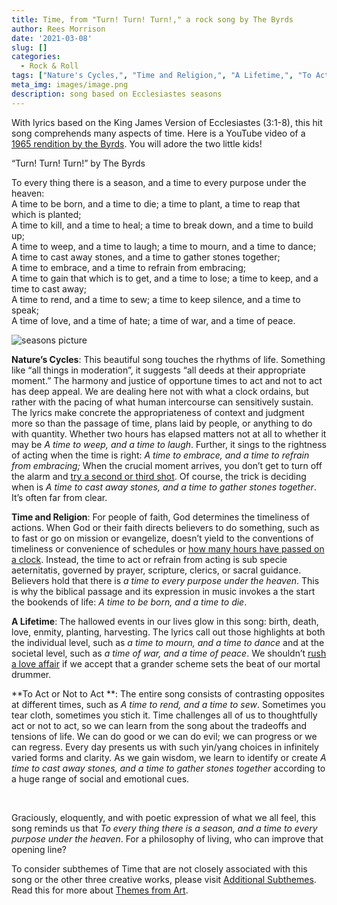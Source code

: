 ```yaml
---
title: Time, from "Turn! Turn! Turn!," a rock song by The Byrds
author: Rees Morrison
date: '2021-03-08'
slug: []
categories:
  - Rock & Roll
tags: ["Nature's Cycles,", "Time and Religion,", "A Lifetime,", "To Act or Not to Act",]
meta_img: images/image.png
description: song based on Ecclesiastes seasons
---
```


With lyrics based on the King James Version of Ecclesiastes (3:1-8), this hit song comprehends many aspects of time.  Here is a YouTube video of a [1965 rendition by the Byrds](https://www.youtube.com/watch?v=eiprqeaydik). You will adore the two little kids!

<!--more-->

“Turn! Turn! Turn!” by The Byrds

To every thing there is a season, and a time to every purpose under the heaven:  
A time to be born, and a time to die; a time to plant, a time to reap that which is planted;  
A time to kill, and a time to heal; a time to break down, and a time to build up;  
A time to weep, and a time to laugh; a time to mourn, and a time to dance;  
A time to cast away stones, and a time to gather stones together;  
A time to embrace, and a time to refrain from embracing;  
A time to gain that which is to get, and a time to lose; a time to keep, and a time to cast away;  
A time to rend, and a time to sew; a time to keep silence, and a time to speak;  
A time of love, and a time of hate; a time of war, and a time of peace.  



![seasons picture](/media/TimeTurnSeasons.jpg) 


**Nature’s Cycles**:  This beautiful song touches the rhythms of life.  Something like “all things in moderation”, it suggests “all deeds at their appropriate moment.”  The harmony and justice of opportune times to act and not to act has deep appeal.  We are dealing here not with what a clock ordains, but rather with the pacing of what human intercourse can sensitively sustain.  The lyrics make concrete the appropriateness of context and judgment more so than the passage of time, plans laid by people, or anything to do with quantity.  Whether two hours has elapsed matters not at all to whether it may be *A time to weep, and a time to laugh*.  Further, it sings to the rightness of acting when the time is right: *A time to embrace, and a time to refrain from embracing;*  When the crucial moment arrives, you don’t get to turn off the alarm and [try a second or third shot](https://themesfromart.com/post/2021-03-08-time-from-groundhog-day-starring-bill-murray/timegroundhog/).  Of course, the trick is deciding when is *A time to cast away stones, and a time to gather stones together*.  It’s often far from clear.

**Time and Religion**:  For people of faith, God determines the timeliness of actions.  When God or their faith directs believers to do something, such as to fast or go on mission or evangelize, doesn’t yield to the conventions of timeliness or convenience of schedules or [how many hours have passed on a clock](https://themesfromart.com/post/2021-03-08-time-from-the-bellili-family-by-edgar-degas/timebellili/).  Instead, the time to act or refrain from acting is sub specie aeternitatis, governed by prayer, scripture, clerics, or sacral guidance.  Believers hold that there is *a time to every purpose under the heaven*.  This is why the biblical passage and its expression in music invokes a the start the bookends of life: *A time to be born, and a time to die*.

**A Lifetime**:  The hallowed events in our lives glow in this song: birth, death, love, enmity, planting, harvesting.  The lyrics call out those highlights at both the individual level, such as *a time to mourn, and a time to dance* and at the societal level, such as *a time of war, and a time of peace*.  We shouldn’t [rush a love affair](https://themesfromart.com/post/2021-03-08-time-to-his-coy-mistress-by-andrew-marvell/timecoy/) if we accept that a grander scheme sets the beat of our mortal drummer.

**To Act or Not to Act **:   The entire song consists of contrasting opposites at different times, such as *A time to rend, and a time to sew*.   Sometimes you tear cloth, sometimes you stich it.  Time challenges all of us to thoughtfully act or not to act, so we can learn from the song about the tradeoffs and tensions of life.  We can do good or we can do evil; we can progress or we can regress.  Every day  presents us with such yin/yang choices in infinitely varied forms and clarity.  As we gain wisdom, we learn to identify or create *A time to cast away stones, and a time to gather stones together* according to a huge range of social and emotional cues.

&nbsp; 

Graciously, eloquently, and with poetic expression of what we all feel, this song reminds us that *To every thing there is a season, and a time to every purpose under the heaven*.  For a philosophy of living, who can improve that opening line?


To consider subthemes of Time that are not closely associated with this song or the other three creative works, please visit [Additional Subthemes](https://themesfromart.com/post/2021-03-09-time-additional/timeadditional/).   Read this for more about [Themes from Art](http://bit.ly/3sRXopI).
